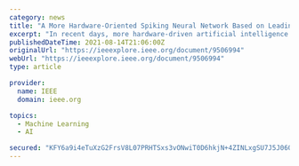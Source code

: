 ```yaml
---
category: news
title: "A More Hardware-Oriented Spiking Neural Network Based on Leading Memory Technology and Its Application With Reinforcement Learning"
excerpt: "In recent days, more hardware-driven artificial intelligence system capable of brain-like low-energy consumption is gaining ever-increasing interest. The hardware-driven property lies in the low-power synaptic device and its array along with the area and energy-efficient neuron circuits."
publishedDateTime: 2021-08-14T21:06:00Z
originalUrl: "https://ieeexplore.ieee.org/document/9506994"
webUrl: "https://ieeexplore.ieee.org/document/9506994"
type: article

provider:
  name: IEEE
  domain: ieee.org

topics:
  - Machine Learning
  - AI

secured: "KFY6a9i4eTuXzG2FrsV8L07PRHTSxs3vONwiT0D6hkjN+4ZINLxgSU7J5J06Qyiv2MlrBey0U3bZIBoxiBPvNTO6Xx+b+2LybjodkSdq8Nkpt/mjvr6RwJu+qn4JfaUB1yKPk8wdki+prjUbmAXXcH6SE0NeLJGIqeIDpvTiCanvpy+MtfzJPllR11d8uWoUnaAuLpUSoYZo2dv8n5z2WzNIVacLyGBTfXXzyV1ACJGpuoAcmhCVEUrJstdKFuyYKJBfMFMMRAAngwqlJE9Ll7RYU5EYFouj/XrUYl0U6IvNBBIhPlB8+wokvCrX9rO9sv95XugNcQDkJgcM5e2xSF0dpWWxYdZcSYL9c0McCS4=;SZ4+SFsSLPbtqDX0FBqbJA=="
---
```


